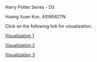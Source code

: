 Harry Potter Series - D3

Huang Xuan Kun, A1085827N

Click on the following link for visualization.

[Visualization 1](https://huangxuankun.github.io/D3-Visualization/A1_2/Part1/)


[Visualization 2](https://huangxuankun.github.io/D3-Visualization/A1_2/Part2/)


[Visualization 3](https://huangxuankun.github.io/D3-Visualization/A1_2/Part3/)
